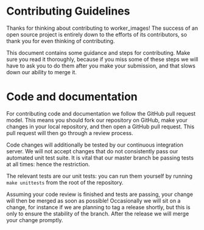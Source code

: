 # Contributing Guidelines

Thanks for thinking about contributing to worker_images! The success of an open source project is entirely down to the efforts of its contributors, so thank you for even thinking of contributing.

This document contains some guidance and steps for contributing. Make sure you read it thoroughly, because if you miss some of these steps we will have to ask you to do them after you make your submission, and that slows down our ability to merge it.

# Code and documentation
For contributing code and documentation we follow the GitHub pull request model. This means you should fork our repository on GitHub, make your changes in your local repository, and then open a GitHub pull request. This pull request will then go through a review process.

Code changes will additionally be tested by our continuous integration server. We will not accept changes that do not consistently pass our automated unit test suite. It is vital that our master branch be passing tests at all times: hence the restriction.

The relevant tests are our unit tests: you can run them yourself by running `make unittests` from the root of the repository.

Assuming your code review is finished and tests are passing, your change will then be merged as soon as possible! Occasionally we will sit on a change, for instance if we are planning to tag a release shortly, but this is only to ensure the stability of the branch. After the release we will merge your change promptly.